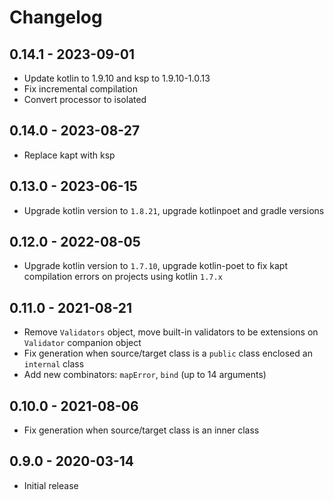 # Changelog

## 0.14.1 - 2023-09-01

* Update kotlin to 1.9.10 and ksp to 1.9.10-1.0.13
* Fix incremental compilation
* Convert processor to isolated

## 0.14.0 - 2023-08-27

* Replace kapt with ksp

## 0.13.0 - 2023-06-15

* Upgrade kotlin version to `1.8.21`, upgrade kotlinpoet and gradle versions

## 0.12.0 - 2022-08-05

* Upgrade kotlin version to `1.7.10`, upgrade kotlin-poet to fix kapt compilation errors on projects using kotlin `1.7.x`

## 0.11.0 - 2021-08-21

* Remove `Validators` object, move built-in validators to be extensions on `Validator` companion object
* Fix generation when source/target class is a `public` class enclosed an `internal` class
* Add new combinators: `mapError`, `bind` (up to 14 arguments)

## 0.10.0 - 2021-08-06

* Fix generation when source/target class is an inner class

## 0.9.0 - 2020-03-14

* Initial release
